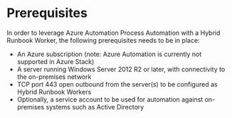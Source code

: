 ﻿# Prerequisites

In order to leverage Azure Automation Process Automation with a Hybrid Runbook Worker, the following prerequisites needs to be in place:

- An Azure subscription (note: Azure Automation is currently not supported in Azure Stack)
- A server running Windows Server 2012 R2 or later, with connectivity to the on-premises network
- TCP port 443 open outbound from the server(s) to be configured as Hybrid Runbook Workers
- Optionally, a service account to be used for automation against on-premises systems such as Active Directory
